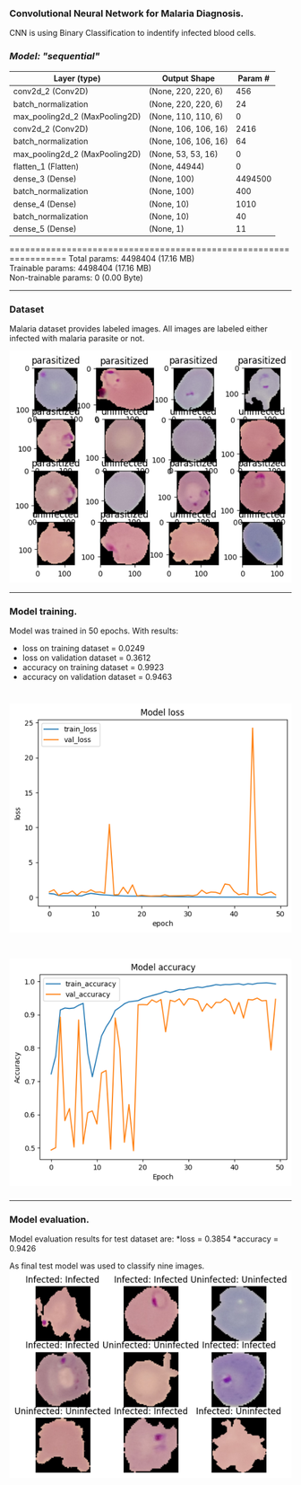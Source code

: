 ### Convolutional Neural Network for Malaria Diagnosis.

CNN is using Binary Classification to indentify infected blood cells.

### *Model: "sequential"*

| Layer (type)                   | Output Shape         | Param # |
|--------------------------------|----------------------|---------|
| conv2d_2 (Conv2D)              | (None, 220, 220, 6)  | 456     |
| batch_normalization            | (None, 220, 220, 6)  | 24      |
| max_pooling2d_2 (MaxPooling2D) | (None, 110, 110, 6)  | 0       |
| conv2d_2 (Conv2D)              | (None, 106, 106, 16) | 2416    |
| batch_normalization            | (None, 106, 106, 16) | 64      |
| max_pooling2d_2 (MaxPooling2D) | (None, 53, 53, 16)   | 0       |
| flatten_1 (Flatten)            | (None, 44944)        | 0       |
| dense_3 (Dense)                | (None, 100)          | 4494500 |
| batch_normalization            | (None, 100)          | 400     |
| dense_4 (Dense)                | (None, 10)           | 1010    |
| batch_normalization            | (None, 10)           | 40      |
| dense_5 (Dense)                | (None, 1)            | 11      |

                                                
=================================================================
Total params: 4498404 (17.16 MB) \
Trainable params: 4498404 (17.16 MB) \
Non-trainable params: 0 (0.00 Byte) 
_________________________________________________________________


### Dataset
Malaria dataset provides labeled images.
All images are labeled either infected with malaria parasite or not.

![dataset](/Images/Malaria_dataset.png "Dataset used in project.")

---

### Model training.
Model was trained in 50 epochs.
With results:
* loss on training dataset = 0.0249
* loss on validation dataset = 0.3612
* accuracy on training dataset = 0.9923
* accuracy on validation dataset = 0.9463

![model_loss](/Images/Model_loss.png "Training loss vs validation.")
===
![model_accuracy](/Images/Model_accuracy.png "Training accuracy vs validation.")
===
***
### Model evaluation.

Model evaluation results for test dataset are:
*loss = 0.3854
*accuracy = 0.9426

As final test model was used to classify nine images.
![model_predictions](/Images/Model_predictions.png "Model predictions.")
